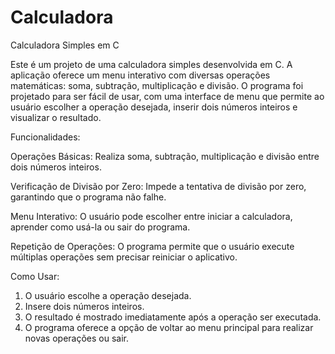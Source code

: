 # Calculadora
Calculadora Simples em C

Este é um projeto de uma calculadora simples desenvolvida em C. A aplicação oferece um menu interativo com diversas operações matemáticas: soma, subtração, multiplicação e divisão. O programa foi projetado para ser fácil de usar, com uma interface de menu que permite ao usuário escolher a operação desejada, inserir dois números inteiros e visualizar o resultado.

Funcionalidades:

Operações Básicas: Realiza soma, subtração, multiplicação e divisão entre dois números inteiros.

Verificação de Divisão por Zero: Impede a tentativa de divisão por zero, garantindo que o programa não falhe.

Menu Interativo: O usuário pode escolher entre iniciar a calculadora, aprender como usá-la ou sair do programa.

Repetição de Operações: O programa permite que o usuário execute múltiplas operações sem precisar reiniciar o aplicativo.

Como Usar:

1. O usuário escolhe a operação desejada.
2. Insere dois números inteiros.
3. O resultado é mostrado imediatamente após a operação ser executada.
4. O programa oferece a opção de voltar ao menu principal para realizar novas operações ou sair.
